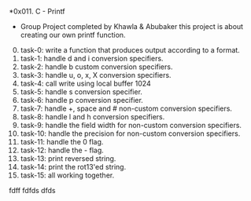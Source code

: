 *0x011. C - Printf
- Group Project completed by Khawla & Abubaker
this project is about creating our own printf function. 
0. task-0: write a function that produces output according to a format.
1. task-1: handle d and i conversion specifiers.
2. task-2: handle b custom conversion specifiers.
3. task-3: handle u, o, x, X conversion specifiers.
4. task-4: call write using local buffer 1024
5. task-5: handle s conversion specifier.
6. task-6: handle p conversion specifier.
7. task-7: handle +, space and # non-custom conversion specifiers.
8. task-8: handle l and h conversion specifiers.
9. task-9: handle the field width for non-custom conversion specifiers.
10. task-10: handle the precision for non-custom conversion specifiers.
11. task-11: handle the 0 flag.
12. task-12: handle the - flag.
13. task-13: print reversed string.
14. task-14: print the rot13'ed string.
15. task-15: all working together.

fdff
fdfds
dfds